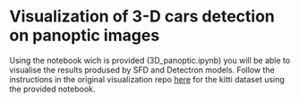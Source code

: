 # Visualization of 3-D cars detection on panoptic images

Using the notebook wich is provided (3D_panoptic.ipynb) you will be able to visualise the results prodused by SFD and Detectron models. Follow the instructions in the original visualization repo [here](https://github.com/kuixu/kitti_object_vis) for the kitti dataset using the provided notebook.